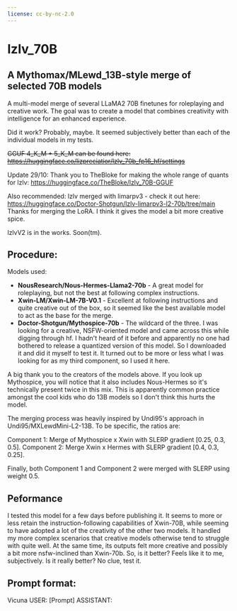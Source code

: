 ```yaml
---
license: cc-by-nc-2.0
---
```



# lzlv_70B 
## A Mythomax/MLewd_13B-style merge of selected 70B models

A multi-model merge of several  LLaMA2 70B finetunes for roleplaying and creative work. The goal was to create a model that combines creativity with intelligence for an enhanced experience.

Did it work? Probably, maybe. It seemed subjectively better than each of the individual models in my tests.



~~GGUF 4_K_M + 5_K_M can be found here: https://huggingface.co/lizpreciatior/lzlv_70b_fp16_hf/settings~~

Update 29/10:
Thank you to TheBloke for making the whole range of quants for lzlv: https://huggingface.co/TheBloke/lzlv_70B-GGUF

Also recommended: lzlv merged with limarpv3 - check it out here: https://huggingface.co/Doctor-Shotgun/lzlv-limarpv3-l2-70b/tree/main
Thanks for merging the LoRA. I think it gives the model a bit more creative spice. 

lzlvV2 is in the works. Soon(tm).


## Procedure:

Models used:
- **NousResearch/Nous-Hermes-Llama2-70b** - A great model for roleplaying, but not the best at following complex instructions.
- **Xwin-LM/Xwin-LM-7B-V0.1** - Excellent at following instructions and quite creative out of the box, so it seemed like the best available model to act as the base for the merge.
- **Doctor-Shotgun/Mythospice-70b** - The wildcard of the three. I was looking for a creative, NSFW-oriented model and came across this while digging through hf. I hadn't heard of it before and apparently no one had bothered to release a quantized version of this model. So I downloaded it and did it myself to test it. It turned out to be more or less what I was looking for as my third component, so I used it here. 

A big thank you to the creators of the models above. If you look up Mythospice, you will notice that it also includes Nous-Hermes so it's technically present twice in this mix. This is apparently common practice amongst the cool kids who do 13B models so I don't think this hurts the model. 


The merging process was heavily inspired by Undi95's approach in Undi95/MXLewdMini-L2-13B. To be specific, the ratios are:

Component 1: Merge of Mythospice x Xwin with SLERP gradient [0.25, 0.3, 0.5].
Component 2: Merge Xwin x Hermes with SLERP gradient [0.4, 0.3, 0.25].

Finally, both Component 1 and Component 2 were merged with SLERP using weight 0.5.

## Peformance

I tested this model for a few days before publishing it. It seems to more or less retain the instruction-following capabilities of Xwin-70B, while seeming to have adopted a lot of the creativity of the other two models. 
It handled my more complex scenarios that creative models otherwise tend to struggle with quite well. At the same time, its outputs felt more creative and possibly a bit more nsfw-inclined than Xwin-70b.
So, is it better? Feels like it to me, subjectively. Is it really better? No clue, test it. 

## Prompt format:
Vicuna
USER: [Prompt]
ASSISTANT: 
